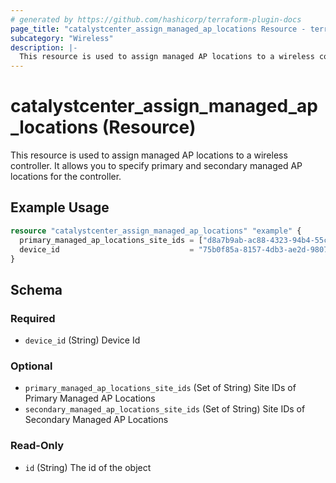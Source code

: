 ```yaml
---
# generated by https://github.com/hashicorp/terraform-plugin-docs
page_title: "catalystcenter_assign_managed_ap_locations Resource - terraform-provider-catalystcenter"
subcategory: "Wireless"
description: |-
  This resource is used to assign managed AP locations to a wireless controller. It allows you to specify primary and secondary managed AP locations for the controller.
---
```


# catalystcenter_assign_managed_ap_locations (Resource)

This resource is used to assign managed AP locations to a wireless controller. It allows you to specify primary and secondary managed AP locations for the controller.

## Example Usage

```terraform
resource "catalystcenter_assign_managed_ap_locations" "example" {
  primary_managed_ap_locations_site_ids = ["d8a7b9ab-ac88-4323-94b4-55ce048154bc"]
  device_id                             = "75b0f85a-8157-4db3-ae2d-9807c893319a"
}
```

<!-- schema generated by tfplugindocs -->
## Schema

### Required

- `device_id` (String) Device Id

### Optional

- `primary_managed_ap_locations_site_ids` (Set of String) Site IDs of Primary Managed AP Locations
- `secondary_managed_ap_locations_site_ids` (Set of String) Site IDs of Secondary Managed AP Locations

### Read-Only

- `id` (String) The id of the object

